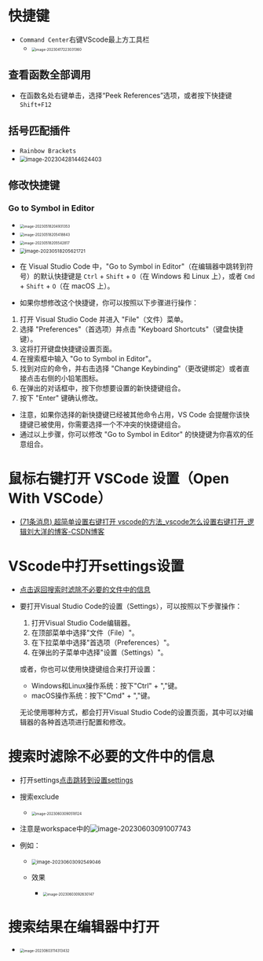 # 快捷键

* `Command Center`右键VScode最上方工具栏
  * <img src="https://cvp.oss-cn-shanghai.aliyuncs.com/picgo/202304172230420.png" alt="image-20230417223031360" style="zoom: 50%;" />



## 查看函数全部调用

* 在函数名处右键单击，选择“Peek References”选项，或者按下快捷键 `Shift+F12`



## 括号匹配插件

* `Rainbow Brackets`
* <img src="https://cvp.oss-cn-shanghai.aliyuncs.com/picgo/202304281446496.png" alt="image-20230428144624403" style="zoom: 80%;" />



## 修改快捷键



### Go to Symbol in Editor

* <img src="https://cvp.oss-cn-shanghai.aliyuncs.com/picgo/202305182049449.png" alt="image-20230518204931353" style="zoom:50%;" />
* <img src="https://cvp.oss-cn-shanghai.aliyuncs.com/picgo/202305182054908.png" alt="image-20230518205418843" style="zoom:50%;" />
* <img src="https://cvp.oss-cn-shanghai.aliyuncs.com/picgo/202305182055873.png" alt="image-20230518205542817" style="zoom:50%;" />
* <img src="https://cvp.oss-cn-shanghai.aliyuncs.com/picgo/202305182056788.png" alt="image-20230518205621721" style="zoom:67%;" />

* 在 Visual Studio Code 中，"Go to Symbol in Editor"（在编辑器中跳转到符号）的默认快捷键是 `Ctrl` + `Shift` + `O`（在 Windows 和 Linux 上），或者 `Cmd` + `Shift` + `O`（在 macOS 上）。
* 如果你想修改这个快捷键，你可以按照以下步骤进行操作：

1. 打开 Visual Studio Code 并进入 "File"（文件）菜单。
2. 选择 "Preferences"（首选项）并点击 "Keyboard Shortcuts"（键盘快捷键）。
3. 这将打开键盘快捷键设置页面。
4. 在搜索框中输入 "Go to Symbol in Editor"。
5. 找到对应的命令，并右击选择 "Change Keybinding"（更改键绑定）或者直接点击右侧的小铅笔图标。
6. 在弹出的对话框中，按下你想要设置的新快捷键组合。
7. 按下 "Enter" 键确认修改。

* 注意，如果你选择的新快捷键已经被其他命令占用，VS Code 会提醒你该快捷键已被使用，你需要选择一个不冲突的快捷键组合。
* 通过以上步骤，你可以修改 "Go to Symbol in Editor" 的快捷键为你喜欢的任意组合。



# 鼠标右键打开 VSCode 设置（Open With VSCode）

* [(71条消息) 超简单设置右键打开 vscode的方法_vscode怎么设置右键打开_逻辑刘大洋的博客-CSDN博客](https://blog.csdn.net/qq_42144915/article/details/128499928?spm=1001.2101.3001.6650.4&utm_medium=distribute.pc_relevant.none-task-blog-2~default~BlogCommendFromBaidu~Rate-4-128499928-blog-115969549.235^v36^pc_relevant_default_base3&depth_1-utm_source=distribute.pc_relevant.none-task-blog-2~default~BlogCommendFromBaidu~Rate-4-128499928-blog-115969549.235^v36^pc_relevant_default_base3&utm_relevant_index=5)



# VScode中打开settings设置

* <a href="#返回正文1">点击返回搜索时滤除不必要的文件中的信息</a>

* 要打开Visual Studio Code的设置（Settings），可以按照以下步骤操作：

  1. 打开Visual Studio Code编辑器。
  2. 在顶部菜单中选择"文件（File）"。
  3. 在下拉菜单中选择"首选项（Preferences）"。
  4. 在弹出的子菜单中选择"设置（Settings）"。

  或者，你也可以使用快捷键组合来打开设置：

  - Windows和Linux操作系统：按下"Ctrl" + ","键。
  - macOS操作系统：按下"Cmd" + ","键。

  无论使用哪种方式，都会打开Visual Studio Code的设置页面，其中可以对编辑器的各种首选项进行配置和修改。



# 搜索时滤除不必要的文件中的信息

* 打开settings[点击跳转到设置settings](#设置settings)<a id = "返回正文1"></a>
* 搜索exclude
  * <img src="https://cvp.oss-cn-shanghai.aliyuncs.com/picgo/202306030905239.png" alt="image-20230603090518124" style="zoom:50%;" />

* 注意是workspace中的<img src="https://cvp.oss-cn-shanghai.aliyuncs.com/picgo/202306030910888.png" alt="image-20230603091007743"  />

* 例如：

  * <img src="https://cvp.oss-cn-shanghai.aliyuncs.com/picgo/202306030925241.png" alt="image-20230603092549046" style="zoom:67%;" />

  * 效果
    * <img src="https://cvp.oss-cn-shanghai.aliyuncs.com/picgo/202306030926335.png" alt="image-20230603092630147" style="zoom:50%;" />



# 搜索结果在编辑器中打开

* <img src="https://cvp.oss-cn-shanghai.aliyuncs.com/picgo/202306031143529.png" alt="image-20230603114313432" style="zoom:50%;" />
